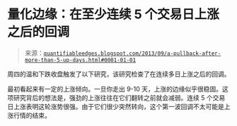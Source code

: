 <!--yml

分类：未分类

日期：2024-05-18 08:40:00

-->

# 量化边缘：在至少连续 5 个交易日上涨之后的回调

> 来源：[`quantifiableedges.blogspot.com/2013/09/a-pullback-after-more-than-5-up-days.html#0001-01-01`](http://quantifiableedges.blogspot.com/2013/09/a-pullback-after-more-than-5-up-days.html#0001-01-01)

周四的温和下跌收盘触发了以下研究，该研究检查了在连续多日上涨之后的回调。

最初看起来有一定的上涨倾向。一旦你走出 9-10 天，上涨的边缘似乎很稳固。这项研究背后的想法是，强劲的上涨往往在它们翻转之前就会减弱。连续 5 个交易日上涨表明这轮涨势很强。由于它们很少突然转向，这个第一波回调不太可能是上涨行情的结束。

